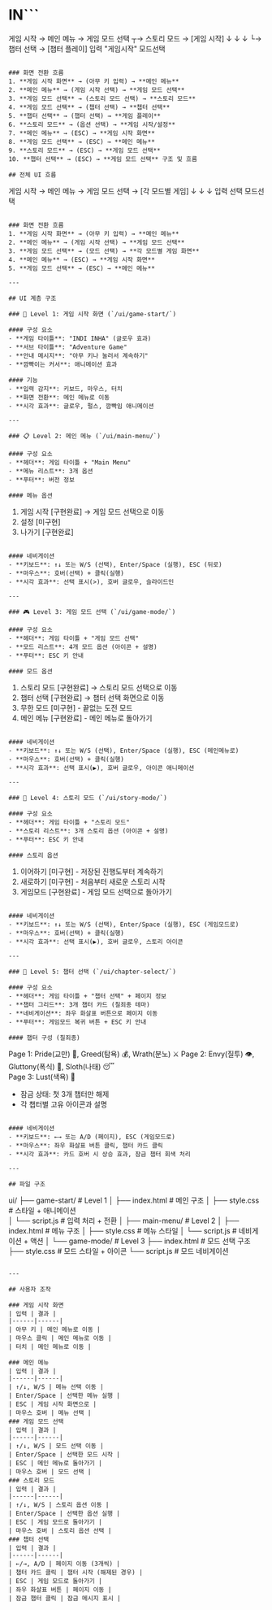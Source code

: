 # IN```
게임 시작 → 메인 메뉴 → 게임 모드 선택 ┬→ 스토리 모드 → [게임 시작]
    ↓         ↓         ↓            └→ 챕터 선택 → [챕터 플레이]
   입력    "게임시작"   모드선택         
```

### 화면 전환 흐름
1. **게임 시작 화면** → (아무 키 입력) → **메인 메뉴**
2. **메인 메뉴** → (게임 시작 선택) → **게임 모드 선택**
3. **게임 모드 선택** → (스토리 모드 선택) → **스토리 모드**
4. **게임 모드 선택** → (챕터 선택) → **챕터 선택**
5. **챕터 선택** → (챕터 선택) → **게임 플레이**
6. **스토리 모드** → (옵션 선택) → **게임 시작/설정**
7. **메인 메뉴** → (ESC) → **게임 시작 화면**
8. **게임 모드 선택** → (ESC) → **메인 메뉴**
9. **스토리 모드** → (ESC) → **게임 모드 선택**
10. **챕터 선택** → (ESC) → **게임 모드 선택** 구조 및 흐름

## 전체 UI 흐름

```
게임 시작 → 메인 메뉴 → 게임 모드 선택 → [각 모드별 게임]
    ↓         ↓         ↓
   입력       선택      모드선택
```

### 화면 전환 흐름
1. **게임 시작 화면** → (아무 키 입력) → **메인 메뉴**
2. **메인 메뉴** → (게임 시작 선택) → **게임 모드 선택**
3. **게임 모드 선택** → (모드 선택) → **각 모드별 게임 화면**
4. **메인 메뉴** → (ESC) → **게임 시작 화면**
5. **게임 모드 선택** → (ESC) → **메인 메뉴**

---

## UI 계층 구조

### 📱 Level 1: 게임 시작 화면 (`/ui/game-start/`)

#### 구성 요소
- **게임 타이틀**: "INDI INHA" (글로우 효과)
- **서브 타이틀**: "Adventure Game"  
- **안내 메시지**: "아무 키나 눌러서 계속하기"
- **깜빡이는 커서**: 애니메이션 효과

#### 기능
- **입력 감지**: 키보드, 마우스, 터치
- **화면 전환**: 메인 메뉴로 이동
- **시각 효과**: 글로우, 펄스, 깜빡임 애니메이션

---

### 📋 Level 2: 메인 메뉴 (`/ui/main-menu/`)

#### 구성 요소
- **헤더**: 게임 타이틀 + "Main Menu"
- **메뉴 리스트**: 3개 옵션
- **푸터**: 버전 정보

#### 메뉴 옵션
```
1. 게임 시작      [구현완료] → 게임 모드 선택으로 이동
2. 설정          [미구현]
3. 나가기        [구현완료]
```

#### 네비게이션
- **키보드**: ↑↓ 또는 W/S (선택), Enter/Space (실행), ESC (뒤로)
- **마우스**: 호버(선택) + 클릭(실행)
- **시각 효과**: 선택 표시(>), 호버 글로우, 슬라이드인

---

### 🎮 Level 3: 게임 모드 선택 (`/ui/game-mode/`)

#### 구성 요소
- **헤더**: 게임 타이틀 + "게임 모드 선택"
- **모드 리스트**: 4개 모드 옵션 (아이콘 + 설명)
- **푸터**: ESC 키 안내

#### 모드 옵션
```
1. 스토리 모드     [구현완료] → 스토리 모드 선택으로 이동
2. 챕터 선택      [구현완료] → 챕터 선택 화면으로 이동
3. 무한 모드      [미구현] - 끝없는 도전 모드
4. 메인 메뉴      [구현완료] - 메인 메뉴로 돌아가기
```

#### 네비게이션
- **키보드**: ↑↓ 또는 W/S (선택), Enter/Space (실행), ESC (메인메뉴로)
- **마우스**: 호버(선택) + 클릭(실행)
- **시각 효과**: 선택 표시(▶), 호버 글로우, 아이콘 애니메이션

---

### 📖 Level 4: 스토리 모드 (`/ui/story-mode/`)

#### 구성 요소
- **헤더**: 게임 타이틀 + "스토리 모드"
- **스토리 리스트**: 3개 스토리 옵션 (아이콘 + 설명)
- **푸터**: ESC 키 안내

#### 스토리 옵션
```
1. 이어하기       [미구현] - 저장된 진행도부터 계속하기
2. 새로하기       [미구현] - 처음부터 새로운 스토리 시작
3. 게임모드       [구현완료] - 게임 모드 선택으로 돌아가기
```

#### 네비게이션
- **키보드**: ↑↓ 또는 W/S (선택), Enter/Space (실행), ESC (게임모드로)
- **마우스**: 호버(선택) + 클릭(실행)
- **시각 효과**: 선택 표시(▶), 호버 글로우, 스토리 아이콘

---

### 📑 Level 5: 챕터 선택 (`/ui/chapter-select/`)

#### 구성 요소
- **헤더**: 게임 타이틀 + "챕터 선택" + 페이지 정보
- **챕터 그리드**: 3개 챕터 카드 (칠죄종 테마)
- **네비게이션**: 좌우 화살표 버튼으로 페이지 이동
- **푸터**: 게임모드 복귀 버튼 + ESC 키 안내

#### 챕터 구성 (칠죄종)
```
Page 1: Pride(교만) 👑, Greed(탐욕) 💰, Wrath(분노) ⚔️
Page 2: Envy(질투) 👁️, Gluttony(폭식) 🍖, Sloth(나태) 😴  
Page 3: Lust(색욕) 💋

- 잠금 상태: 첫 3개 챕터만 해제
- 각 챕터별 고유 아이콘과 설명
```

#### 네비게이션
- **키보드**: ←→ 또는 A/D (페이지), ESC (게임모드로)
- **마우스**: 좌우 화살표 버튼 클릭, 챕터 카드 클릭
- **시각 효과**: 카드 호버 시 상승 효과, 잠금 챕터 회색 처리

---

## 파일 구조

```
ui/
├── game-start/           # Level 1
│   ├── index.html       # 메인 구조
│   ├── style.css        # 스타일 + 애니메이션  
│   └── script.js        # 입력 처리 + 전환
│
├── main-menu/           # Level 2
│   ├── index.html       # 메뉴 구조
│   ├── style.css        # 메뉴 스타일
│   └── script.js        # 네비게이션 + 액션
│
└── game-mode/           # Level 3
    ├── index.html       # 모드 선택 구조
    ├── style.css        # 모드 스타일 + 아이콘
    └── script.js        # 모드 네비게이션
```

---

## 사용자 조작

### 게임 시작 화면
| 입력 | 결과 |
|------|------|
| 아무 키 | 메인 메뉴로 이동 |
| 마우스 클릭 | 메인 메뉴로 이동 |
| 터치 | 메인 메뉴로 이동 |

### 메인 메뉴
| 입력 | 결과 |
|------|------|
| ↑/↓, W/S | 메뉴 선택 이동 |
| Enter/Space | 선택한 메뉴 실행 |
| ESC | 게임 시작 화면으로 |
| 마우스 호버 | 메뉴 선택 |
### 게임 모드 선택
| 입력 | 결과 |
|------|------|
| ↑/↓, W/S | 모드 선택 이동 |
| Enter/Space | 선택한 모드 시작 |
| ESC | 메인 메뉴로 돌아가기 |
| 마우스 호버 | 모드 선택 |
### 스토리 모드
| 입력 | 결과 |
|------|------|
| ↑/↓, W/S | 스토리 옵션 이동 |
| Enter/Space | 선택한 옵션 실행 |
| ESC | 게임 모드로 돌아가기 |
| 마우스 호버 | 스토리 옵션 선택 |
### 챕터 선택
| 입력 | 결과 |
|------|------|
| ←/→, A/D | 페이지 이동 (3개씩) |
| 챕터 카드 클릭 | 챕터 시작 (해제된 경우) |
| ESC | 게임 모드로 돌아가기 |
| 좌우 화살표 버튼 | 페이지 이동 |
| 잠금 챕터 클릭 | 잠금 메시지 표시 |